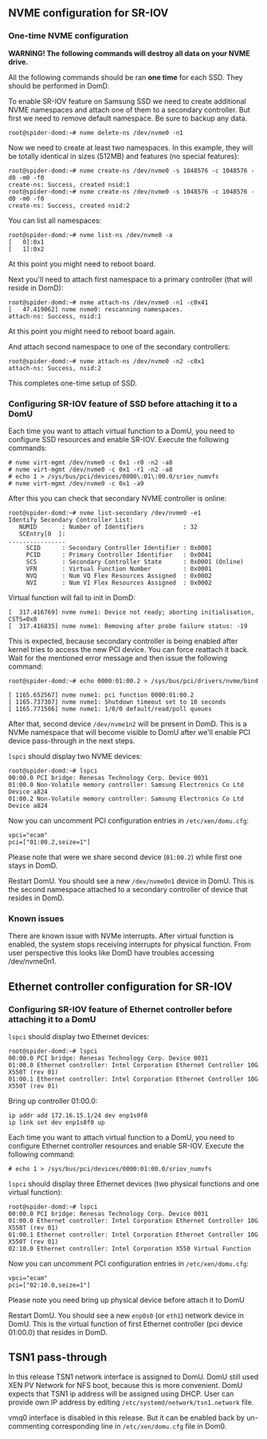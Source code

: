## NVME configuration for SR-IOV

### One-time NVME configuration

**WARNING! The following commands will destroy all data on your NVME
drive.**

All the following commands should be ran **one time** for each SSD. They
should be performed in DomD.

To enable SR-IOV feature on Samsung SSD we need to create additional
NVME namespaces and attach one of them to a secondary controller. But
first we need to remove default namespace. Be sure to backup any data.

```
root@spider-domd:~# nvme delete-ns /dev/nvme0 -n1
```

Now we need to create at least two namespaces. In this example, they will be
totally identical in sizes (512MB) and features (no special features):

```
root@spider-domd:~# nvme create-ns /dev/nvme0 -s 1048576 -c 1048576 -d0 -m0 -f0
create-ns: Success, created nsid:1
root@spider-domd:~# nvme create-ns /dev/nvme0 -s 1048576 -c 1048576 -d0 -m0 -f0
create-ns: Success, created nsid:2
```

You can list all namespaces:

```
root@spider-domd:~# nvme list-ns /dev/nvme0 -a
[   0]:0x1
[   1]:0x2
```

At this point you might need to reboot board.

Next you'll need to attach first namespace to a primary controller
(that will reside in DomD):

```
root@spider-domd:~# nvme attach-ns /dev/nvme0 -n1 -c0x41
[   47.419062] nvme nvme0: rescanning namespaces.
attach-ns: Success, nsid:1
```

At this point you might need to reboot board again.

And attach second namespace to one of the secondary controllers:

```
root@spider-domd:~# nvme attach-ns /dev/nvme0 -n2 -c0x1
attach-ns: Success, nsid:2
```

This completes one-time setup of SSD.


### Configuring SR-IOV feature of SSD before attaching it to a DomU

Each time you want to attach virtual function to a DomU, you need to
configure SSD resources and enable SR-IOV. Execute the following commands:

```
# nvme virt-mgmt /dev/nvme0 -c 0x1 -r0 -n2 -a8
# nvme virt-mgmt /dev/nvme0 -c 0x1 -r1 -n2 -a8
# echo 1 > /sys/bus/pci/devices/0000\:01\:00.0/sriov_numvfs
# nvme virt-mgmt /dev/nvme0 -c 0x1 -a9
```

After this you can check that secondary NVME controller is online:

```
root@spider-domd:~# nvme list-secondary /dev/nvme0 -e1
Identify Secondary Controller List:
   NUMID       : Number of Identifiers           : 32
   SCEntry[0  ]:
................
     SCID      : Secondary Controller Identifier : 0x0001
     PCID      : Primary Controller Identifier   : 0x0041
     SCS       : Secondary Controller State      : 0x0001 (Online)
     VFN       : Virtual Function Number         : 0x0001
     NVQ       : Num VQ Flex Resources Assigned  : 0x0002
     NVI       : Num VI Flex Resources Assigned  : 0x0002
```

Virtual function will fail to init in DomD:

```
[  317.416769] nvme nvme1: Device not ready; aborting initialisation, CSTS=0x0
[  317.416835] nvme nvme1: Removing after probe failure status: -19
```

This is expected, because secondary controller is being enabled after
kernel tries to access the new PCI device. You can force reattach it
back. Wait for the mentioned error message and then issue the
following command:

```
root@spider-domd:~# echo 0000:01:00.2 > /sys/bus/pci/drivers/nvme/bind

[ 1165.652567] nvme nvme1: pci function 0000:01:00.2
[ 1165.737307] nvme nvme1: Shutdown timeout set to 10 seconds
[ 1165.771506] nvme nvme1: 1/0/0 default/read/poll queues
```

After that, second device `/dev/nvme1n2` will be present in DomD. This
is a NVMe namespace that will become visible to DomU after we'll enable
PCI device pass-through in the next steps.

`lspci` should display two NVME devices:

```
root@spider-domd:~# lspci
00:00.0 PCI bridge: Renesas Technology Corp. Device 0031
01:00.0 Non-Volatile memory controller: Samsung Electronics Co Ltd Device a824
01:00.2 Non-Volatile memory controller: Samsung Electronics Co Ltd Device a824
```

Now you can uncomment PCI configuration entries in `/etc/xen/domu.cfg`:

```
vpci="ecam"
pci=["01:00.2,seize=1"]
```

Please note that were we share second device (`01:00.2`) while first one stays in DomD.

Restart DomU. You should see a new `/dev/nvme0n1` device in DomU. This
is the second namespace attached to a secondary controller of device
that resides in DomD.

### Known issues

There are known issue with NVMe interrupts. After virtual function is
enabled, the system stops receiving interrupts for physical
function. From user perspective this looks like DomD have troubles
accessing /dev/nvme0n1.

## Ethernet controller configuration for SR-IOV

### Configuring SR-IOV feature of Ethernet controller before attaching it to a DomU

`lspci` should display two Ethernet devices:

```
root@spider-domd:~# lspci
00:00.0 PCI bridge: Renesas Technology Corp. Device 0031
01:00.0 Ethernet controller: Intel Corporation Ethernet Controller 10G X550T (rev 01)
01:00.1 Ethernet controller: Intel Corporation Ethernet Controller 10G X550T (rev 01)
```

Bring up controller 01:00.0:

```
ip addr add 172.16.15.1/24 dev enp1s0f0
ip link set dev enp1s0f0 up
```

Each time you want to attach virtual function to a DomU, you need to
configure Ethernet controller resources and enable SR-IOV.
Execute the following command:

```
# echo 1 > /sys/bus/pci/devices/0000:01:00.0/sriov_numvfs
```

`lspci` should display three Ethernet devices (two physical functions and
one virtual function):

```
root@spider-domd:~# lspci
00:00.0 PCI bridge: Renesas Technology Corp. Device 0031
01:00.0 Ethernet controller: Intel Corporation Ethernet Controller 10G X550T (rev 01)
01:00.1 Ethernet controller: Intel Corporation Ethernet Controller 10G X550T (rev 01)
02:10.0 Ethernet controller: Intel Corporation X550 Virtual Function
```

Now you can uncomment PCI configuration entries in `/etc/xen/domu.cfg`:

```
vpci="ecam"
pci=["02:10.0,seize=1"]
```

Please note you need bring up physical device before attach it to DomU

Restart DomU. You should see a new `enp0s0` (or `eth1`) network device in DomU. This
is the virtual function of first Ethernet controller (pci device 01:00.0)
that resides in DomD.

## TSN1 pass-through

In this release TSN1 network interface is assigned to DomU. DomU still
used XEN PV Network for NFS boot, because this is more
convenient. DomU expects that TSN1 ip address will be assigned using
DHCP. User can provide own IP address by editing
`/etc/systemd/network/tsn1.network` file.

vmq0 interface is disabled in this release. But it can be enabled back
by un-commenting corresponding line in `/etc/xen/domu.cfg` file in
Dom0.
